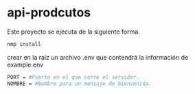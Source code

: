 # api-prodcutos

Este proyecto se ejecuta de la siguiente forma.

```bash
nmp install
```

crear en la raíz un archivo .env que contendrá la información de example.env

```bash
PORT = #Puerto en el que corre el servidor.
NOMBRE = #Nombre para un mensaje de bienvenida.
```

